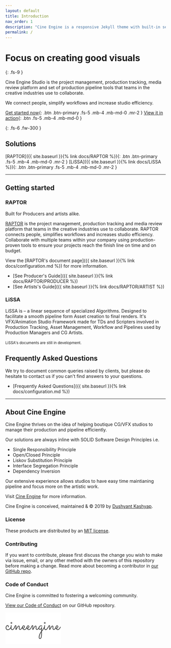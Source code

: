```yaml
---
layout: default
title: Introduction
nav_order: 1
description: "Cine Engine is a responsive Jekyll theme with built-in search that is easily customizable and hosted on GitHub Pages."
permalink: /
---
```


# Focus on creating good visuals
{: .fs-9 }

Cine Engine Studio is the project management, production tracking, media review platform and set of production pipeline tools that teams in the creative industries use to collaborate. 

We connect people, simplify workflows and increase studio efficiency.

[Get started now](#getting-started){: .btn .btn-primary .fs-5 .mb-4 .mb-md-0 .mr-2 } [View it in action](https://youtube.com/cineengine){: .btn .fs-5 .mb-4 .mb-md-0 }

{: .fs-6 .fw-300 }

## Solutions 

[RAPTOR]({{ site.baseurl }}{% link docs/RAPTOR %}){: .btn .btn-primary .fs-5 .mb-4 .mb-md-0 .mr-2 } [LiSSA]({{ site.baseurl }}{% link docs/LiSSA %}){: .btn .btn-primary .fs-5 .mb-4 .mb-md-0 .mr-2 }

---

## Getting started

### RAPTOR

Built for Producers and artists alike. 

[RAPTOR](https://cineengine.com/raptor) is the project management, production tracking and media review platform that teams in the creative industries use to collaborate. RAPTOR connects people, simplifies workflows and increases studio efficiency. Collaborate with multiple teams within your company using production-proven tools to ensure your projects reach the finish line on time and on budget.

View the [RAPTOR's document page]({{ site.baseurl }}{% link docs/configuration.md %}) for more information.

- [See Producer's Guide]({{ site.baseurl }}{% link docs/RAPTOR/PRODUCER %})
- [See Artists's Guide]({{ site.baseurl }}{% link docs/RAPTOR/ARTIST %})

### LiSSA

LiSSA is – a linear sequence of specialized Algorithms. Designed to facilitate a smooth pipeline form Asset creation to final renders. 
It's VFX/Animation Studio Framework made for TDs and Scripters involved in Production Tracking, Asset Management, Workflow and Pipelines used by Production Managers and CG Artists.

<small>LiSSA's documents are still in development. </small>

## Frequently Asked Questions

We try to document common queries raised by clients, but please do hesitate to contact us if you can't find answers to your questions.

- [Frequently Asked Questions]({{ site.baseurl }}{% link docs/configuration.md %})

---

## About Cine Engine

Cine Engine thrives on the idea of helping boutique CG/VFX studios to manage their production and pipeline efficiently.

Our solutions are always inline with SOLID Software Design Principles i.e. 

- Single Responsibility Principle
- Open/Closed Principle
- Liskov Substitution Principle
- Interface Segregation Principle
- Dependency Inversion

Our extensive experience allows studios to have easy time maintianing pipeline and focus more on the artistic work.

Visit [Cine Engine](https://cineengine.com/) for more information.

Cine Engine is conceived, maintained & &copy; 2019 by [Dushyant Kashyap](http://dushyant.info).

### License

These products are distributed by an [MIT license](https://github.com/pmarsceill/just-the-docs/tree/master/LICENSE.txt).

### Contributing

If you want to contribute, please first discuss the change you wish to make via issue,
email, or any other method with the owners of this repository before making a change. Read more about becoming a contributor in [our GitHub repo](https://github.com/cineengine/cineengine-docs#contributing).

### Code of Conduct

Cine Engine is committed to fostering a welcoming community.

[View our Code of Conduct](https://github.com/cineengine/cineengine-docs/tree/master/CODE_OF_CONDUCT.md) on our GitHub repository.

![Cine Engine Logo](assets/images/logo3.jpg)
